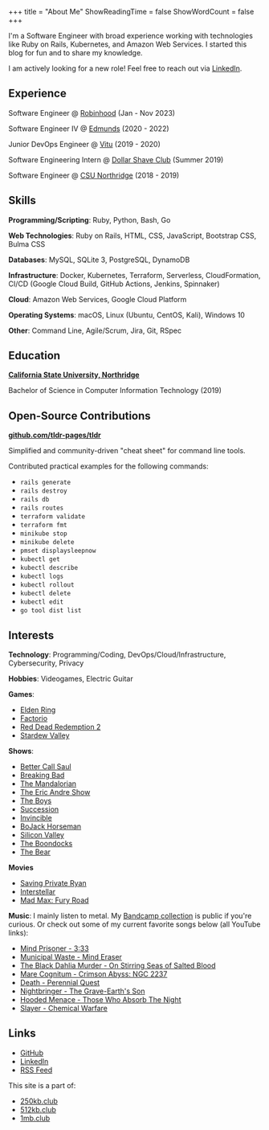 +++
title = "About Me"
ShowReadingTime = false
ShowWordCount = false
+++

I'm a Software Engineer with broad experience working with technologies like
Ruby on Rails, Kubernetes, and Amazon Web Services.
I started this blog for fun and to share my knowledge.

I am actively looking for a new role! Feel free to reach out via [LinkedIn](https://www.linkedin.com/in/nelsonfigueroa1/).

## Experience

Software Engineer @ [Robinhood](https://robinhood.com) (Jan - Nov 2023)

Software Engineer IV @ [Edmunds](https://edmunds.com) (2020 - 2022)

Junior DevOps Engineer @ [Vitu](https://vitu.com/) (2019 - 2020)

Software Engineering Intern @ [Dollar Shave Club](https://dollarshaveclub.com/) (Summer 2019)

Software Engineer @ [CSU Northridge](https://csun.edu/) (2018 - 2019)

## Skills

**Programming/Scripting**: Ruby, Python, Bash, Go

**Web Technologies**: Ruby on Rails, HTML, CSS, JavaScript, Bootstrap CSS, Bulma CSS

**Databases**: MySQL, SQLite 3, PostgreSQL, DynamoDB

**Infrastructure**: Docker, Kubernetes, Terraform, Serverless, CloudFormation, CI/CD (Google Cloud Build, GitHub Actions, Jenkins, Spinnaker)

**Cloud**: Amazon Web Services, Google Cloud Platform

**Operating Systems**: macOS, Linux (Ubuntu, CentOS, Kali), Windows 10

**Other**: Command Line, Agile/Scrum, Jira, Git, RSpec

##  Education

**[California State University, Northridge](https://www.csun.edu/)**

Bachelor of Science in Computer Information Technology (2019)

## Open-Source Contributions

**[github.com/tldr-pages/tldr](https://github.com/tldr-pages/tldr/commits?author=nelsonfigueroa)**

Simplified and community-driven "cheat sheet" for command line tools.

Contributed practical examples for the following commands:
- `rails generate`
- `rails destroy`
- `rails db`
- `rails routes`
- `terraform validate`
- `terraform fmt`
- `minikube stop`
- `minikube delete`
- `pmset displaysleepnow`
- `kubectl get`
- `kubectl describe`
- `kubectl logs`
- `kubectl rollout`
- `kubectl delete`
- `kubectl edit`
- `go tool dist list`

## Interests

**Technology**: Programming/Coding, DevOps/Cloud/Infrastructure, Cybersecurity, Privacy

**Hobbies**: Videogames, Electric Guitar

**Games**:
- [Elden Ring](https://en.bandainamcoent.eu/elden-ring/elden-ring)
- [Factorio](https://www.factorio.com/)
- [Red Dead Redemption 2](https://www.rockstargames.com/reddeadredemption2/)
- [Stardew Valley](https://www.stardewvalley.net/)

**Shows**:
- [Better Call Saul](https://www.imdb.com/title/tt3032476/)
- [Breaking Bad](https://www.imdb.com/title/tt0903747/)
- [The Mandalorian](https://www.imdb.com/title/tt8111088/)
- [The Eric Andre Show](https://www.imdb.com/title/tt2244495/)
- [The Boys](https://www.imdb.com/title/tt1190634/)
- [Succession](https://www.imdb.com/title/tt7660850/)
- [Invincible](https://www.imdb.com/title/tt6741278/)
- [BoJack Horseman](https://www.imdb.com/title/tt3398228/)
- [Silicon Valley](https://www.imdb.com/title/tt2575988/)
- [The Boondocks](https://www.imdb.com/title/tt0373732/)
- [The Bear](https://www.imdb.com/title/tt14452776/)

**Movies**
- [Saving Private Ryan](https://www.imdb.com/title/tt0120815/)
- [Interstellar](https://www.imdb.com/title/tt0816692/)
- [Mad Max: Fury Road](https://www.imdb.com/title/tt1392190/)

**Music**: I mainly listen to metal. My [Bandcamp collection](https://bandcamp.com/nelsonfigueroa) is public if you're curious. Or check out some of my current favorite songs below (all YouTube links):

- [Mind Prisoner - 3:33](https://www.youtube.com/watch?v=-gYSzrIIvMU)
- [Municipal Waste - Mind Eraser](https://www.youtube.com/watch?v=ywJiCpdVv7o)
- [The Black Dahlia Murder -  On Stirring Seas of Salted Blood](https://www.youtube.com/watch?v=YScz1fq1yQk)
- [Mare Cognitum - Crimson Abyss: NGC 2237](https://www.youtube.com/watch?v=0kdx79x90HI)
- [Death - Perennial Quest](https://www.youtube.com/watch?v=qcVp-ggYIEc)
- [Nightbringer - The Grave-Earth's Son](https://www.youtube.com/watch?v=EGA3vcKxYec)
- [Hooded Menace - Those Who Absorb The Night](https://www.youtube.com/watch?v=jiuTCf9w-_E)
- [Slayer - Chemical Warfare](https://www.youtube.com/watch?v=DuiR1iNsyvc)

## Links
- [GitHub](https://github.com/nelsonfigueroa)
- [LinkedIn](https://www.linkedin.com/in/nelsonfigueroa1/)
- [RSS Feed](/index.xml)

This site is a part of:
- [250kb.club](https://250kb.club)
- [512kb.club](https://512kb.club)
- [1mb.club](https://1mb.club)
